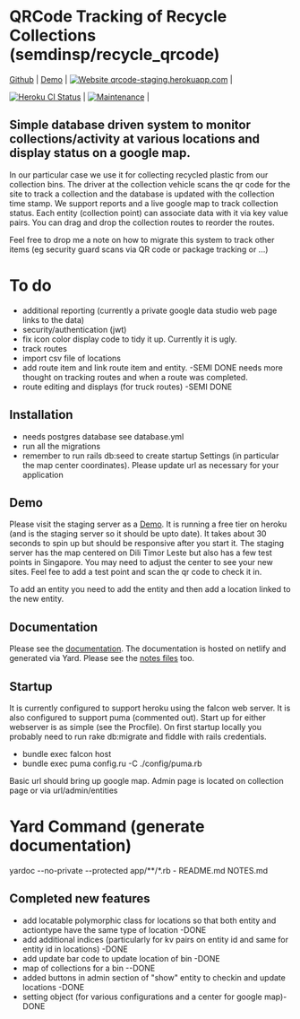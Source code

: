 # QRCode Tracking of Recycle Collections (semdinsp/recycle_qrcode)
[Github](https://github.com/semdinsp/recycle_qrcode) | [Demo](https://qrcode-staging.herokuapp.com) |
[![Website qrcode-staging.herokuapp.com](https://img.shields.io/website-up-down-green-red/http/monip.org.svg)](https://qrcode-staging.herokuapp.com/) |

[![Heroku CI Status](https://qrcode-badge.herokuapp.com/last.svg)](https://dashboard.heroku.com/pipelines/af690545-8e90-48e0-832a-bf5816795866/tests) | [![Maintenance](https://img.shields.io/badge/Maintained%3F-yes-green.svg)](https://gitHub.com/semdinsp/recyce-qrcode/graphs/commit-activity) |



## Simple database driven system to monitor collections/activity at various locations and display status on a google map.
In our particular case we use it for collecting recycled plastic from our collection bins.  The driver at the collection vehicle scans the qr code for the site to track a collection and the database is updated with the collection time stamp.    We support reports and a live google map to track collection status.  Each entity (collection point) can associate data with it via key value pairs.  You can drag and drop the collection routes to reorder the routes.

Feel free to drop me a note on how to migrate this system to track other items (eg security guard scans via QR code or package tracking or ...)


# To do
  * additional reporting (currently a private google data studio web page links to the data)
  * security/authentication (jwt)
  * fix icon color display code to tidy it up.  Currently it is ugly.
  * track routes
  * import csv file of locations
  * add route item and link route item and entity. -SEMI DONE needs more thought on tracking routes and when a route was completed.
  * route editing and displays (for truck routes) -SEMI DONE


## Installation
  * needs postgres database  see database.yml
  * run all the migrations
  * remember to run rails db:seed to create startup Settings  (in particular the map center coordinates).  Please update url as necessary for your application

## Demo
Please visit the staging server as a  [Demo](https://qrcode-staging.herokuapp.com).  It is running a free tier on heroku (and is the staging server so it should be upto date).  It takes about 30 seconds to spin up but should be responsive after you start it.  The staging server has the map centered on Dili Timor Leste but also has a few test points in Singapore.  You may need to adjust the center to see your new sites. Feel fee to add a test point and scan the qr code to check it in.

To add an entity you need to add the entity and then add a location linked to the new entity.  

## Documentation
Please see the [documentation](https://docs.verde-tl.com).  The documentation is hosted on netlify and generated via Yard.  Please see the [notes files](https://docs.verde-tl.com/file.notes) too.

## Startup
It is currently configured to support heroku using the falcon web server.  It is also configured to support puma (commented out).  Start up for either webserver is as simple (see the Procfile).  On first startup locally you probably need to run rake db:migrate and fiddle with rails credentials.
  * bundle exec falcon host
  * bundle exec puma config.ru  -C ./config/puma.rb

Basic url should bring up google map.  Admin page is located on collection page or via url/admin/entities

# Yard Command (generate documentation)
yardoc --no-private --protected app/**/*.rb - README.md   NOTES.md


## Completed new features
* add locatable polymorphic class for locations so that both entity and actiontype have the same type of location -DONE
* add additional indices  (particularly for kv pairs on entity id and same for entity id in locations) -DONE
* add update bar code to update location of bin -DONE
* map of collections for a bin  --DONE
* added buttons in admin section of "show" entity to checkin and update locations -DONE
* setting object  (for various configurations and a center for google map)- DONE
